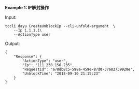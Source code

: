 **Example 1: IP解封操作**



Input: 

```
tccli dayu CreateUnblockIp --cli-unfold-argument  \
    --Ip 1.1.1.1\
    --ActionType user
```

Output: 
```
{
    "Response": {
        "ActionType": "user",
        "Ip": "111.230.156.235",
        "RequestId": "a78db8c5-598e-459e-87d0-37682739920e",
        "UnblockTime": "2018-09-10 21:15:23"
    }
}
```

